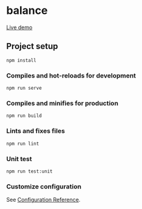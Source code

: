 # balance

[Live demo](https://agdobrynin.github.io/udemy-budget/dist/index.html)

## Project setup
```
npm install
```

### Compiles and hot-reloads for development
```
npm run serve
```

### Compiles and minifies for production
```
npm run build
```

### Lints and fixes files
```
npm run lint
```

### Unit test
```
npm run test:unit
```

### Customize configuration
See [Configuration Reference](https://cli.vuejs.org/config/).
